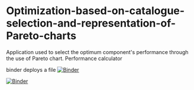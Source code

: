 # Optimization-based-on-catalogue-selection-and-representation-of-Pareto-charts
Application used to select the optimum component's performance through the use of Pareto chart. Performance calculator

binder deploys a file
[![Binder](https://mybinder.org/badge_logo.svg)](https://mybinder.org/v2/gh/aitorochotorena/Optimization-based-on-catalogue-selection-and-representation-of-Pareto-charts/master?filepath=3-Optimization_Catalogues_PerformanceCalc.ipynb)

[![Binder](https://mybinder.org/badge_logo.svg)](https://mybinder.org/v2/gh/aitorochotorena/Optimization-based-on-catalogue-selection-and-representation-of-Pareto-charts/master?urlpath=voila%2Frender%2F3-Optimization_Catalogues_PerformanceCalc.ipynb)

